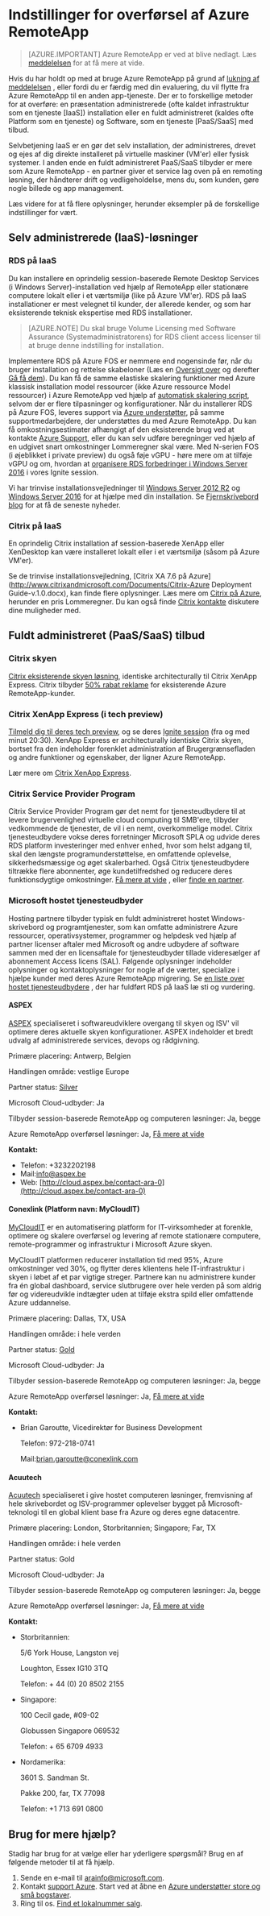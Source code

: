 
<properties 
    pageTitle="Indstillinger for overførsel af Azure RemoteApp | Microsoft Azure" 
    description="Få mere at vide om indstillinger for overførsel af Azure RemoteApp." 
    services="remoteapp" 
    documentationCenter="" 
    authors="ericorman" 
    manager="mbaldwin" />

<tags 
    ms.service="remoteapp" 
    ms.workload="compute" 
    ms.tgt_pltfrm="na" 
    ms.devlang="na" 
    ms.topic="article" 
    ms.date="10/06/2016" 
    ms.author="elizapo" />

# <a name="options-for-migrating-out-of-azure-remoteapp"></a>Indstillinger for overførsel af Azure RemoteApp

> [AZURE.IMPORTANT]
> Azure RemoteApp er ved at blive nedlagt. Læs [meddelelsen](https://go.microsoft.com/fwlink/?linkid=821148) for at få mere at vide.

Hvis du har holdt op med at bruge Azure RemoteApp på grund af [lukning af meddelelsen](https://go.microsoft.com/fwlink/?linkid=821148) , eller fordi du er færdig med din evaluering, du vil flytte fra Azure RemoteApp til en anden app-tjeneste. Der er to forskellige metoder for at overføre: en præsentation administrerede (ofte kaldet infrastruktur som en tjeneste [IaaS]) installation eller en fuldt administreret (kaldes ofte Platform som en tjeneste) og Software, som en tjeneste [PaaS/SaaS] med tilbud. 

Selvbetjening IaaS er en gør det selv installation, der administreres, drevet og ejes af dig direkte installeret på virtuelle maskiner (VM'er) eller fysisk systemer. I anden ende en fuldt administreret PaaS/SaaS tilbyder er mere som Azure RemoteApp - en partner giver et service lag oven på en remoting løsning, der håndterer drift og vedligeholdelse, mens du, som kunden, gøre nogle billede og app management.

Læs videre for at få flere oplysninger, herunder eksempler på de forskellige indstillinger for vært.    

## <a name="self-managed-iaas-solutions"></a>Selv administrerede (IaaS)-løsninger

### <a name="rds-on-iaas"></a>**RDS på IaaS** 
Du kan installere en oprindelig session-baserede Remote Desktop Services (i Windows Server)-installation ved hjælp af RemoteApp eller stationære computere lokalt eller i et værtsmiljø (like på Azure VM'er). RDS på IaaS installationer er mest velegnet til kunder, der allerede kender, og som har eksisterende teknisk ekspertise med RDS installationer. 

> [AZURE.NOTE]
> Du skal bruge Volume Licensing med Software Assurance (Systemadministratorens) for RDS client access licenser til at bruge denne indstilling for installation.

Implementere RDS på Azure FOS er nemmere end nogensinde før, når du bruger installation og rettelse skabeloner (Læs en [Oversigt over](https://blogs.technet.microsoft.com/enterprisemobility/2015/07/13/azure-resource-manager-template-for-rds-deployment/) og derefter [Gå få dem](https://aka.ms/rdautomation)). Du kan få de samme elastiske skalering funktioner med Azure klassisk installation model ressourcer (ikke Azure ressource Model ressourcer) i Azure RemoteApp ved hjælp af [automatisk skalering script](https://gallery.technet.microsoft.com/scriptcenter/Automatic-Scaling-of-9b4f5e76), selvom der er flere tilpasninger og konfigurationer. Når du installerer RDS på Azure FOS, leveres support via [Azure understøtter](https://azure.microsoft.com/support/plans/), på samme supportmedarbejdere, der understøttes du med Azure RemoteApp. Du kan få omkostningsestimater afhængigt af den eksisterende brug ved at kontakte [Azure Support](https://azure.microsoft.com/support/plans/), eller du kan selv udføre beregninger ved hjælp af en udgivet snart omkostninger Lommeregner skal være.  Med N-serien FOS (i øjeblikket i private preview) du også føje vGPU - høre mere om at tilføje vGPU og om, hvordan at [organisere RDS forbedringer i Windows Server 2016](https://myignite.microsoft.com/videos/2794) i vores Ignite session.   

Vi har trinvise installationsvejledninger til [Windows Server 2012 R2](http://aka.ms/rdsonazure) og [Windows Server 2016](http://aka.ms/rdsonazure2016) for at hjælpe med din installation. Se [Fjernskrivebord blog](https://blogs.technet.microsoft.com/enterprisemobility/?product=windows-server-remote-desktop-services) for at få de seneste nyheder.
 
### <a name="citrix-on-iaas"></a>**Citrix på IaaS** 
En oprindelig Citrix installation af session-baserede XenApp eller XenDesktop kan være installeret lokalt eller i et værtsmiljø (såsom på Azure VM'er). 

Se de trinvise installationsvejledning, [Citrix XA 7.6 på Azure](http://www.citrixandmicrosoft.com/Documents/Citrix-Azure Deployment Guide-v.1.0.docx), kan finde flere oplysninger. Læs mere om [Citrix på Azure](http://www.citrixandmicrosoft.com/Solutions/AzureCloud.aspx), herunder en pris Lommeregner. Du kan også finde [Citrix kontakte](http://citrix.com/English/contact/index.asp) diskutere dine muligheder med.

## <a name="fully-managed-paassaas-offerings"></a>Fuldt administreret (PaaS/SaaS) tilbud

### <a name="citrix-cloud"></a>**Citrix skyen** 
[Citrix eksisterende skyen løsning](https://www.citrix.com/products/citrix-cloud/), identiske architecturally til Citrix XenApp Express. Citrix tilbyder [50% rabat reklame](https://www.citrix.com/blogs/2016/10/03/special-promotion-for-microsoft-azure-remoteapp-customers/) for eksisterende Azure RemoteApp-kunder. 

### <a name="citrix-xenapp-express-in-tech-preview"></a>**Citrix XenApp Express (i tech preview)**
[Tilmeld dig til deres tech preview](http://now.citrix.com/remoteapp), og se deres [Ignite session](https://myignite.microsoft.com/videos/2792) (fra og med minut 20:30). XenApp Express er architecturally identiske Citrix skyen, bortset fra den indeholder forenklet administration af Brugergrænsefladen og andre funktioner og egenskaber, der ligner Azure RemoteApp. 

Lær mere om [Citrix XenApp Express](http://now.citrix.com/remoteapp).   

### <a name="citrix-service-provider-program"></a>**Citrix Service Provider Program** 
Citrix Service Provider Program gør det nemt for tjenesteudbydere til at levere brugervenlighed virtuelle cloud computing til SMB'ere, tilbyder vedkommende de tjenester, de vil i en nemt, overkommelige model. Citrix tjenesteudbydere vokse deres forretninger Microsoft SPLA og udvide deres RDS platform investeringer med enhver enhed, hvor som helst adgang til, skal den længste programunderstøttelse, en omfattende oplevelse, sikkerhedsmæssige og øget skalerbarhed. Også Citrix tjenesteudbydere tiltrække flere abonnenter, øge kundetilfredshed og reducere deres funktionsdygtige omkostninger. [Få mere at vide](http://www.citrix.com/products/service-providers.html) , eller [finde en partner](https://www.citrix.com/buy/partnerlocator.html).

### <a name="microsoft-hosted-service-provider"></a>**Microsoft hostet tjenesteudbyder** 
Hosting partnere tilbyder typisk en fuldt administreret hostet Windows-skrivebord og programtjenester, som kan omfatte administrere Azure ressourcer, operativsystemer, programmer og helpdesk ved hjælp af partner licenser aftaler med Microsoft og andre udbydere af software sammen med der en licensaftale for tjenesteudbyder tillade videresælger af abonnement Access licens (SAL). Følgende oplysninger indeholder oplysninger og kontaktoplysninger for nogle af de værter, specialize i hjælpe kunder med deres Azure RemoteApp migrering. Se [en liste over hostet tjenesteudbydere](http://aka.ms/rdsonazurecertified) , der har fuldført RDS på IaaS læ sti og vurdering.  

#### <a name="aspex"></a>**ASPEX**
[ASPEX](http://www.aspex.be/en) specialiseret i softwareudviklere overgang til skyen og ISV' vil optimere deres aktuelle skyen konfigurationer. ASPEX indeholder et bredt udvalg af administrerede services, devops og rådgivning.  

Primære placering: Antwerp, Belgien

Handlingen område: vestlige Europe

Partner status: [Silver](https://partnercenter.microsoft.com/pcv/solution-providers/aspex_9397f5dd-ebdd-405b-b926-19a5bda61f7a/cfe00bac-ea36-4591-a60b-ec001c4c3dff)

Microsoft Cloud-udbyder: Ja

Tilbyder session-baserede RemoteApp og computeren løsninger: Ja, begge

Azure RemoteApp overførsel løsninger: Ja, [Få mere at vide](https://www.aspex.be/en/azure-remote-apps)

**Kontakt:**

- Telefon: +3232202198
- Mail:[info@aspex.be](mailto:info@aspex.be)
- Web: [http://cloud.aspex.be/contact-ara-0](http://cloud.aspex.be/contact-ara-0)

#### <a name="conexlink-platform-name-mycloudit"></a>**Conexlink (Platform navn: MyCloudIT)**
[MyCloudIT](http://www.mycloudit.com) er en automatisering platform for IT-virksomheder at forenkle, optimere og skalere overførsel og levering af remote stationære computere, remote-programmer og infrastruktur i Microsoft Azure skyen. 

MyCloudIT platformen reducerer installation tid med 95%, Azure omkostninger ved 30%, og flytter deres klientens hele IT-infrastruktur i skyen i løbet af et par vigtige streger. Partnere kan nu administrere kunder fra én global dashboard, service slutbrugere over hele verden på som aldrig før og videreudvikle indtægter uden at tilføje ekstra spild eller omfattende Azure uddannelse.  

Primære placering: Dallas, TX, USA

Handlingen område: i hele verden

Partner status: [Gold](https://partnercenter.microsoft.com/pcv/solution-providers/conexlink_4298787366/843036_1?k=Conexlink)

Microsoft Cloud-udbyder: Ja

Tilbyder session-baserede RemoteApp og computeren løsninger: Ja, begge

Azure RemoteApp overførsel løsninger: Ja, [Få mere at vide](https://mycloudit.com/remote-app-microsoft/)

**Kontakt:**
- Brian Garoutte, Vicedirektør for Business Development

   Telefon: 972-218-0741

   Mail:[brian.garoutte@conexlink.com](mailto:brian.garoutte@conexlink.com)

#### <a name="acuutech"></a>**Acuutech**
[Acuutech](http://www.acuutech.com) specialiseret i give hostet computeren løsninger, fremvisning af hele skrivebordet og ISV-programmer oplevelser bygget på Microsoft-teknologi til en global klient base fra Azure og deres egne datacentre.

Primære placering: London, Storbritannien; Singapore; Far, TX

Handlingen område: i hele verden

Partner status: Gold

Microsoft Cloud-udbyder: Ja

Tilbyder session-baserede RemoteApp og computeren løsninger: Ja, begge

Azure RemoteApp overførsel løsninger: Ja, [Få mere at vide](http://www.acuutech.com/ara-migration/)

**Kontakt:**

- Storbritannien:

  5/6 York House, Langston vej

  Loughton, Essex IG10 3TQ
  
  Telefon: + 44 (0) 20 8502 2155
 
- Singapore:

  100 Cecil gade, #09-02 
  
  Globussen Singapore 069532
  
  Telefon: + 65 6709 4933
 
- Nordamerika: 

  3601 S. Sandman St.
  
  Pakke 200, far, TX 77098
  
  Telefon: +1 713 691 0800

## <a name="need-more-help"></a>Brug for mere hjælp?
Stadig har brug for at vælge eller har yderligere spørgsmål? Brug en af følgende metoder til at få hjælp. 

1.  Sende en e-mail til [arainfo@microsoft.com](mailto:arainfo@microsoft.com).
2.  Kontakt [support Azure](https://portal.azure.com/?#blade/Microsoft_Azure_Support/HelpAndSupportBlade). Start ved at åbne en [Azure understøtter store og små bogstaver](https://portal.azure.com/?#blade/Microsoft_Azure_Support/HelpAndSupportBlade).
3.  Ring til os. [Find et lokalnummer salg](https://azure.microsoft.com/overview/sales-number/).
